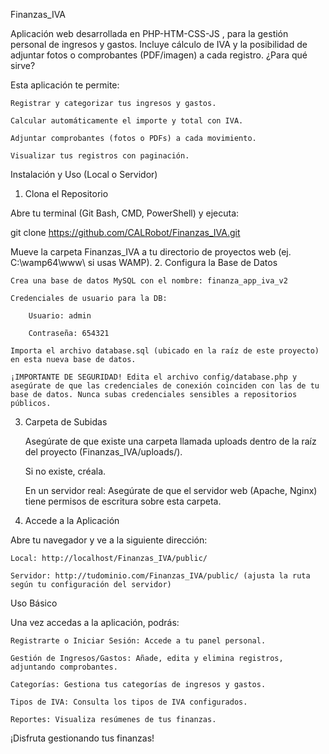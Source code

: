 Finanzas_IVA

Aplicación web desarrollada en PHP-HTM-CSS-JS , para la gestión personal de ingresos y gastos. Incluye cálculo de IVA y la posibilidad de adjuntar fotos o comprobantes (PDF/imagen) a cada registro.
¿Para qué sirve?

Esta aplicación te permite:

    Registrar y categorizar tus ingresos y gastos.

    Calcular automáticamente el importe y total con IVA.

    Adjuntar comprobantes (fotos o PDFs) a cada movimiento.

    Visualizar tus registros con paginación.

Instalación y Uso (Local o Servidor)
1. Clona el Repositorio

Abre tu terminal (Git Bash, CMD, PowerShell) y ejecuta:

git clone https://github.com/CALRobot/Finanzas_IVA.git

Mueve la carpeta Finanzas_IVA a tu directorio de proyectos web (ej. C:\wamp64\www\ si usas WAMP).
2. Configura la Base de Datos

    Crea una base de datos MySQL con el nombre: finanza_app_iva_v2

    Credenciales de usuario para la DB:

        Usuario: admin

        Contraseña: 654321

    Importa el archivo database.sql (ubicado en la raíz de este proyecto) en esta nueva base de datos.

    ¡IMPORTANTE DE SEGURIDAD! Edita el archivo config/database.php y asegúrate de que las credenciales de conexión coinciden con las de tu base de datos. Nunca subas credenciales sensibles a repositorios públicos.

3. Carpeta de Subidas

    Asegúrate de que existe una carpeta llamada uploads dentro de la raíz del proyecto (Finanzas_IVA/uploads/).

    Si no existe, créala.

    En un servidor real: Asegúrate de que el servidor web (Apache, Nginx) tiene permisos de escritura sobre esta carpeta.

4. Accede a la Aplicación

Abre tu navegador y ve a la siguiente dirección:

    Local: http://localhost/Finanzas_IVA/public/

    Servidor: http://tudominio.com/Finanzas_IVA/public/ (ajusta la ruta según tu configuración del servidor)

Uso Básico

Una vez accedas a la aplicación, podrás:

    Registrarte o Iniciar Sesión: Accede a tu panel personal.

    Gestión de Ingresos/Gastos: Añade, edita y elimina registros, adjuntando comprobantes.

    Categorías: Gestiona tus categorías de ingresos y gastos.

    Tipos de IVA: Consulta los tipos de IVA configurados.

    Reportes: Visualiza resúmenes de tus finanzas.

¡Disfruta gestionando tus finanzas!
